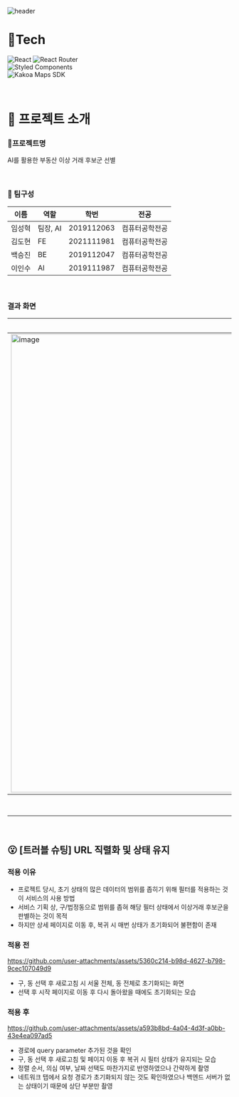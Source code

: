 ![header](https://capsule-render.vercel.app/api?type=venom&color=0:E4D6BE,100:F2BD52&height=300&section=header&text=Budda&fontSize=80&desc=부동산을%20다%20예측하다&descAlignY=75&fontColor=C69B0F)
<br>

# 🎨Tech
![React](https://img.shields.io/badge/react-%2320232a.svg?style=for-the-badge&logo=react&logoColor=%2361DAFB)
![React Router](https://img.shields.io/badge/React_Router-CA4245?style=for-the-badge&logo=react-router&logoColor=white) <br>
![Styled Components](https://img.shields.io/badge/Styled_Components-DB7093?style=for-the-badge&logo=styled-components&logoColor=white) <br>
![Kakoa Maps SDK](https://img.shields.io/badge/Kakao_Maps_SDK-F9E000?style=for-the-badge&logo=kakao&logoColor=white)

<br>

# 📌 프로젝트 소개

### 💸프로젝트명
AI를 활용한 부동산 이상 거래 후보군 선별

<br>

### 👥 팀구성
| 이름 | 역할 | 학번 | 전공 |
| --- | --- | --- | --- |
| 임성혁 | 팀장, AI | 2019112063 | 컴퓨터공학전공 |
| 김도현 | FE | 2021111981 | 컴퓨터공학전공 |
| 백승진 | BE | 2019112047 | 컴퓨터공학전공 |
| 이인수 | AI | 2019111987 | 컴퓨터공학전공 |

<br>

### 결과 화면
| 랜딩 페이지 | 메인 페이지 | 상세 페이지 |
| --- | --- | --- |
| <img width="1920" height="1030" alt="image" src="https://github.com/user-attachments/assets/b3efd89a-2b47-41ba-8073-53e3ad1f2b8c" /> | <img width="1920" height="1030" alt="image (1)" src="https://github.com/user-attachments/assets/db4b2f65-cc48-439d-9ab7-ea32ecbd4b42" /> |<img width="1920" height="1030" alt="image (2)" src="https://github.com/user-attachments/assets/d87dc39b-c30c-478f-a41c-747df77fdec0" /> |

<br>

---

<br>

## 😮 [트러블 슈팅] URL 직렬화 및 상태 유지

### 적용 이유
- 프로젝트 당시, 초기 상태의 많은 데이터의 범위를 좁히기 위해 필터를 적용하는 것이 서비스의 사용 방법
- 서비스 기획 상, 구/법정동으로 범위를 좁혀 해당 필터 상태에서 이상거래 후보군을 판별하는 것이 목적
- 하지만 상세 페이지로 이동 후, 복귀 시 매번 상태가 초기화되어 불편함이 존재

### 적용 전
https://github.com/user-attachments/assets/5360c214-b98d-4627-b798-9cec107049d9

- 구, 동 선택 후 새로고침 시 서울 전체, 동 전체로 초기화되는 화면
- 선택 후 시작 페이지로 이동 후 다시 돌아왔을 때에도 초기화되는 모습

### 적용 후
https://github.com/user-attachments/assets/a593b8bd-4a04-4d3f-a0bb-43e4ea097ad5

- 경로에 query parameter 추가된 것을 확인
- 구, 동 선택 후 새로고침 및 페이지 이동 후 복귀 시 필터 상태가 유지되는 모습
- 정렬 순서, 의심 여부, 날짜 선택도 마찬가지로 반영하였으나 간략하게 촬영
- 네트워크 탭에서 요청 경로가 초기화되지 않는 것도 확인하였으나 백엔드 서버가 없는 상태이기 때문에 상단 부분만 촬영


